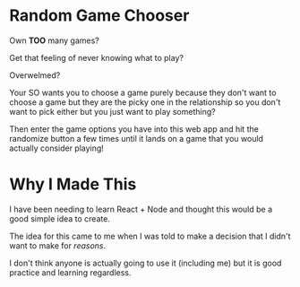 # Random Game Chooser

Own **TOO** many games?

Get that feeling of never knowing what to play?

Overwelmed?

Your SO wants you to choose a game purely because they don't want to choose a game but they are the picky one in the relationship so you don't want to pick either but you just want to play something?

Then enter the game options you have into this web app and hit the randomize button a few times until it lands on a game that you would actually consider playing!

# Why I Made This

I have been needing to learn React + Node and thought this would be a good simple idea to create.

The idea for this came to me when I was told to make a decision that I didn't want to make for *reasons*.

I don't think anyone is actually going to use it (including me) but it is good practice and learning regardless.